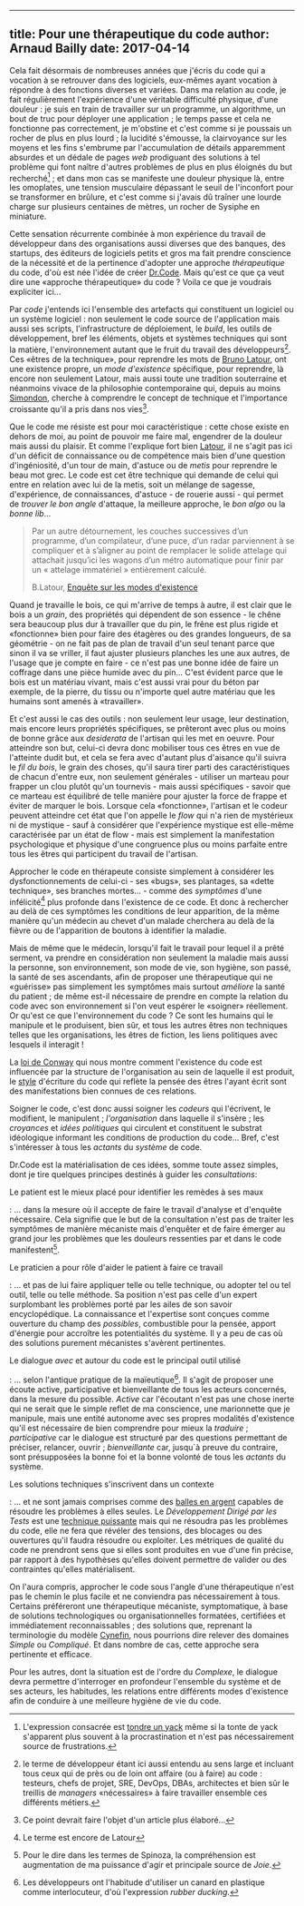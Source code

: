 ------------
title: Pour une thérapeutique du code
author: Arnaud Bailly 
date: 2017-04-14
------------

Cela fait désormais de nombreuses années que j'écris du code qui a vocation à se retrouver dans des logiciels, eux-mêmes ayant vocation à répondre à des fonctions diverses et variées. Dans ma relation au code, je fait régulièrement l'expérience d'une véritable difficulté physique, d'une douleur : je suis en train de travailler sur un programme, un algorithme, un bout de truc pour déployer une application ; le temps passe et cela ne fonctionne pas correctement, je m'obstine et c'est comme si je poussais un rocher de plus en plus lourd ; la lucidité s'émousse, la clairvoyance sur les moyens et les fins s'embrume par l'accumulation de détails apparemment absurdes et un dédale de pages *web* prodiguant des solutions à tel problème qui font naître d'autres problèmes de plus en plus éloignés du but recherché[^2] ; et dans mon cas se manifeste une douleur physique là, entre les omoplates, une tension musculaire dépassant le seuil de l'inconfort pour se transformer en brûlure, et c'est comme si j'avais dû traîner une lourde charge sur plusieurs centaines de mètres, un rocher de Sysiphe en miniature.

Cette sensation récurrente combinée à mon expérience du travail de développeur dans des organisations aussi diverses que des banques, des startups, des éditeurs de logiciels petits et gros ma fait prendre conscience de la nécessité et de la pertinence d'adopter une approche *thérapeutique* du code, d'où est née l'idée de créer [Dr.Code](http://drcode.io). Mais qu'est ce que ça veut dire une «approche thérapeutique» du code ? Voila ce que je voudrais expliciter ici...

Par *code* j'entends ici l'ensemble des artefacts qui constituent un logiciel ou un système logiciel : non seulement le code source de l'application mais aussi ses scripts, l'infrastructure de déploiement, le *build*, les outils de développement, bref les éléments, objets et systèmes techniques qui sont la matière, l'environnement autant que le fruit du travail des développeurs[^3]. Ces «êtres de la technique», pour reprendre les mots de [Bruno Latour](/posts/eme.html), ont une existence propre, un *mode d'existence* spécifique, pour reprendre, là encore non seulement Latour, mais aussi toute une tradition souterraine et néanmoins vivace de la philosophie contemporaine qui, depuis au moins [Simondon](/posts/objets-techniques.html), cherche à comprendre le concept de technique et l'importance croissante qu'il a pris dans nos vies[^4].

Que le code me résiste est pour moi caractéristique : cette chose existe en dehors de moi, au point de pouvoir me faire mal, engendrer de la douleur mais aussi du plaisir. Et comme l'explique fort bien [Latour](http://modesofexistence.org/crossings//#/fr/tec-ref), il ne s'agit pas ici d'un déficit de connaissance ou de compétence mais bien d'une question d'ingéniosité, d'un tour de main, d'astuce ou de *metis* pour reprendre le beau mot grec. Le code est cet être technique qui demande de celui qui entre en relation avec lui de la metis, soit un mélange de sagesse, d'expérience, de connaissances, d'astuce - de rouerie aussi - qui permet de *trouver le bon angle* d'attaque, la meilleure approche, le *bon algo* ou la *bonne lib*... 

> Par un autre détournement, les couches successives d’un programme, d’un compilateur, d’une puce, d’un radar parviennent à se compliquer et à s’aligner au point de remplacer le solide attelage qui attachait jusqu’ici les wagons d’un métro automatique pour finir par un « attelage immatériel » entièrement calculé. 
>
> B.Latour, [Enquête sur les modes d'existence](http://modesofexistence.org/crossings//#/fr/tec-ref)

Quand je travaille le bois, ce qui m'arrive de temps à autre, il est clair que le bois a un *grain*, des propriétés qui dépendent de son essence - le chêne sera beaucoup plus dur à travailler que du pin, le frêne est plus rigide et «fonctionne» bien pour faire des étagères ou des grandes longueurs, de sa géométrie - on ne fait pas de plan de travail d'un seul tenant parce que sinon il va se vriller, il faut ajuster plusieurs planches les une aux autres, de l'usage que je compte en faire - ce n'est pas une bonne idée de faire un coffrage dans une pièce humide avec du pin... C'est évident parce que le bois est un matériau vivant, mais c'est aussi vrai pour du béton par exemple, de la pierre, du tissu ou n'importe quel autre matériau que les humains sont amenés à «travailler».

Et c'est aussi le cas des outils : non seulement leur usage, leur destination, mais encore leurs propriétés spécifiques, se prêteront avec plus ou moins de bonne grâce aux *desiderata* de l'artisan qui les met en oeuvre. Pour atteindre son but, celui-ci devra donc mobiliser tous ces êtres en vue de l'atteinte dudit but, et cela se fera avec d'autant plus d'aisance qu'il suivra le *fil du bois*, le grain des choses, qu'il saura tirer parti des caractéristiques de chacun d'entre eux, non seulement générales - utiliser un marteau pour frapper un clou plutôt qu'un tournevis - mais aussi spécifiques - savoir que ce marteau est équilibré de telle manière pour ajuster la force de frappe et éviter de marquer le bois. Lorsque cela «fonctionne», l'artisan et le codeur peuvent atteindre cet état que l'on appelle le *flow* qui n'a rien de mystérieux ni de mystique - sauf à considérer que l'expérience mystique est elle-même caractérisée par un état de flow - mais est simplement la manifestation psychologique et physique d'une congruence plus ou moins parfaite entre tous les êtres qui participent du travail de l'artisan.

Approcher le code en thérapeute consiste simplement à considérer les dysfonctionnements de celui-ci - ses «bugs», ses plantages, sa «dette technique», ses branches mortes... - comme des *symptômes* d'une infélicité[^5] plus profonde dans l'existence de ce code. Et donc à rechercher au delà de ces symptômes les conditions de leur apparition, de la même manière qu'un médecin au chevet d'un malade cherchera au delà de la fièvre ou de l'apparition de boutons à identifier la maladie. 

Mais de même que le médecin, lorsqu'il fait le travail pour lequel il a prêté serment, va prendre en considération non seulement la maladie mais aussi la personne, son environnement, son mode de vie, son hygiène, son passé, la santé de ses ascendants, afin de proposer une thérapeutique qui ne «guérisse» pas simplement les symptômes mais surtout *améliore* la santé du patient ; de même est-il nécessaire de prendre en compte la relation du code avec son environnement si l'on veut espérer le «soigner» réellement. Or qu'est ce que l'environnement du code ? Ce sont les humains qui le manipule et le produisent, bien sûr, et tous les autres êtres non techniques telles que les organisations, les êtres de fiction, les liens politiques avec lesquels il interagit ! 

La [loi de Conway](http://www.melconway.com/Home/Conways_Law.html) qui nous montre comment l'existence du code est influencée par la structure de l'organisation au sein de laquelle il est produit, le [style](https://refuses.github.io/preprints/writing.pdf) d'écriture du code qui reflète la pensée des êtres l'ayant écrit sont des manifestations bien connues de ces relations.

Soigner le code, c'est donc aussi soigner les *codeurs* qui l'écrivent, le modifient, le manipulent ; *l'organisation* dans laquelle il s'insère ; les *croyances* et *idées politiques* qui circulent et constituent le substrat idéologique informant les conditions de production du code... Bref, c'est s'intéresser à tous les *actants* du *système* de code.

Dr.Code est la matérialisation de ces idées, somme toute assez simples, dont je tire quelques principes destinés à guider les *consultations*:

Le patient est le mieux placé pour identifier les remèdes à ses maux

: ... dans la mesure où il accepte de faire le travail d'analyse et d'enquête nécessaire. Cela signifie que le but de la consultation n'est pas de traiter les symptômes de manière mécaniste mais d'enquêter et de faire émerger au grand jour les problèmes que les douleurs ressenties par et dans le code manifestent[^7].

Le praticien a pour rôle d'aider le patient à faire ce travail

: ... et pas de lui faire appliquer telle ou telle technique, ou adopter tel ou tel outil, telle ou telle méthode. Sa position n'est pas celle d'un expert surplombant les problèmes porté par les ailes de son savoir encyclopédique. La connaissance et l'expertise sont conçues comme ouverture du champ des *possibles*, combustible pour la pensée, apport d'énergie pour accroître les potentialités du système. Il y a peu de cas où des solutions purement mécanistes s'avèrent pertinentes. 

Le dialogue *avec* et autour du code est le principal outil utilisé

: ... selon l'antique pratique de la maïeutique[^6]. Il s'agit de proposer une écoute active, participative et bienveillante de tous les acteurs concernés, dans la mesure du possible. *Active* car l'écoutant n'est pas une chose inerte qui ne serait que le simple reflet de ma conscience, une marionnette que je manipule, mais une entité autonome avec ses propres modalités d'existence qu'il est nécessaire de bien comprendre pour mieux la *traduire* ; *participative* car le dialogue est structuré par des questions permettant de préciser, relancer, ouvrir ; *bienveillante* car, jusqu`à preuve du contraire, sont présupposées la bonne foi et la bonne volonté de tous les *actants* du système.

Les solutions techniques s'inscrivent dans un contexte

: ... et ne sont jamais comprises comme des [balles en argent](http://worrydream.com/refs/Brooks-NoSilverBullet.pdf) capables de résoudre les problèmes à elles seules. Le *Développement Dirigé par les Tests* est une [technique puissante](/posts/tdd.html) mais qui ne résoudra pas les problèmes du code, elle ne fera que révéler des tensions, des blocages ou des ouvertures qu'il faudra résoudre ou exploiter. Les métriques de qualité du code ne prendront sens que si elles sont produites en vue d'une fin précise, par rapport à des hypothèses qu'elles doivent permettre de valider ou des contraintes qu'elles matérialisent.

On l'aura compris, approcher le code sous l'angle d'une thérapeutique n'est pas le chemin le plus facile et ne conviendra pas nécessairement à tous. Certains préféreront une thérapeutique mécaniste, symptomatique, à base de solutions technologiques ou organisationnelles formatées, certifiées et immédiatement reconnaissables ; des solutions que, reprenant la terminologie du modèle [Cynefin](https://en.wikipedia.org/wiki/Cynefin_framework), nous pourrions dire relever des domaines *Simple* ou *Compliqué*. Et dans nombre de cas, cette approche sera pertinente et efficace.

Pour les autres, dont la situation est de l'ordre du *Complexe*, le dialogue devra permettre d'interroger en profondeur l'ensemble du système et de ses acteurs, les habitudes, les relations entre différents modes d'existence afin de conduire à une meilleure hygiène de vie du code.

[^1]: cf. Gerald Weinberg, vol.3, Quality Software Management

[^2]: L'expression consacrée est [tondre un yack](https://recher.wordpress.com/2016/02/28/tondre-un-yak/) même si la tonte de yack s'apparent plus souvent à la procrastination et n'est pas nécessairement source de frustrations.

[^3]: le terme de développeur étant ici aussi entendu au sens large et incluant tous ceux qui de près ou de loin ont affaire (ou à faire) au code : testeurs, chefs de projet, SRE, DevOps, DBAs, architectes et bien sûr le treillis de *managers* «nécessaires» à faire travailler ensemble ces différents métiers.

[^4]: Ce point devrait faire l'objet d'un article plus élaboré...

[^5]: Le terme est encore de Latour

[^6]: Les développeurs ont l'habitude d'utiliser un canard en plastique comme interlocuteur, d'où l'expression *rubber ducking*.

[^7]: Pour le dire dans les termes de Spinoza, la compréhension est augmentation de ma puissance d'agir et principale source de *Joie*.
